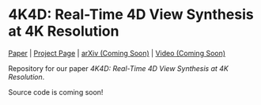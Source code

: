 # 4K4D: Real-Time 4D View Synthesis at 4K Resolution

[Paper](https://drive.google.com/file/d/1VuK-_kW223ZGMsqzumbKVvCep3bnsn_p/view?usp=sharing) | [Project Page](https://zju3dv.github.io/4k4d) | [arXiv (Coming Soon)](https://zju3dv.github.io/4k4d) | [Video (Coming Soon)](https://zju3dv.github.io/4k4d)

Repository for our paper *4K4D: Real-Time 4D View Synthesis at 4K Resolution*.

Source code is coming soon!
